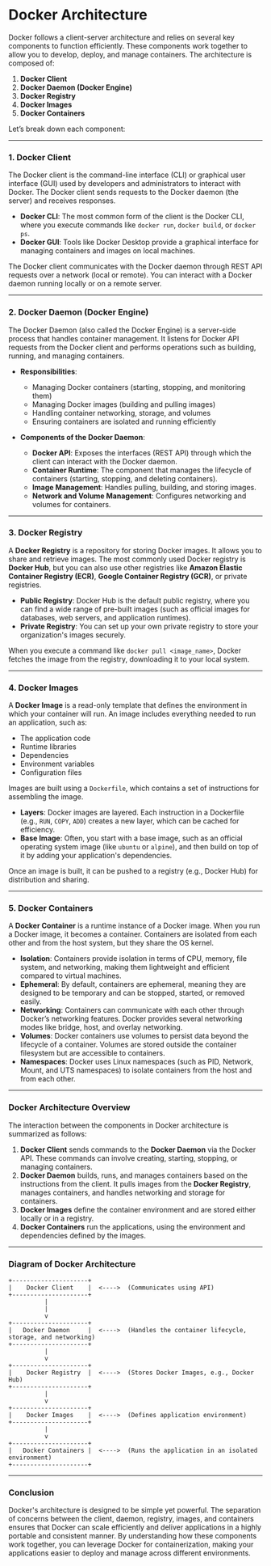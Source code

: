 # Docker Architecture

Docker follows a client-server architecture and relies on several key components to function efficiently. These components work together to allow you to develop, deploy, and manage containers. The architecture is composed of:

1. **Docker Client**
2. **Docker Daemon (Docker Engine)**
3. **Docker Registry**
4. **Docker Images**
5. **Docker Containers**

Let’s break down each component:

---

### 1. **Docker Client**

The Docker client is the command-line interface (CLI) or graphical user interface (GUI) used by developers and administrators to interact with Docker. The Docker client sends requests to the Docker daemon (the server) and receives responses.

- **Docker CLI**: The most common form of the client is the Docker CLI, where you execute commands like `docker run`, `docker build`, or `docker ps`.
- **Docker GUI**: Tools like Docker Desktop provide a graphical interface for managing containers and images on local machines.

The Docker client communicates with the Docker daemon through REST API requests over a network (local or remote). You can interact with a Docker daemon running locally or on a remote server.

---

### 2. **Docker Daemon (Docker Engine)**

The Docker Daemon (also called the Docker Engine) is a server-side process that handles container management. It listens for Docker API requests from the Docker client and performs operations such as building, running, and managing containers. 

- **Responsibilities**:
  - Managing Docker containers (starting, stopping, and monitoring them)
  - Managing Docker images (building and pulling images)
  - Handling container networking, storage, and volumes
  - Ensuring containers are isolated and running efficiently

- **Components of the Docker Daemon**:
  - **Docker API**: Exposes the interfaces (REST API) through which the client can interact with the Docker daemon.
  - **Container Runtime**: The component that manages the lifecycle of containers (starting, stopping, and deleting containers). 
  - **Image Management**: Handles pulling, building, and storing images.
  - **Network and Volume Management**: Configures networking and volumes for containers.

---

### 3. **Docker Registry**

A **Docker Registry** is a repository for storing Docker images. It allows you to share and retrieve images. The most commonly used Docker registry is **Docker Hub**, but you can also use other registries like **Amazon Elastic Container Registry (ECR)**, **Google Container Registry (GCR)**, or private registries.

- **Public Registry**: Docker Hub is the default public registry, where you can find a wide range of pre-built images (such as official images for databases, web servers, and application runtimes).
- **Private Registry**: You can set up your own private registry to store your organization's images securely.

When you execute a command like `docker pull <image_name>`, Docker fetches the image from the registry, downloading it to your local system.

---

### 4. **Docker Images**

A **Docker Image** is a read-only template that defines the environment in which your container will run. An image includes everything needed to run an application, such as:
- The application code
- Runtime libraries
- Dependencies
- Environment variables
- Configuration files

Images are built using a `Dockerfile`, which contains a set of instructions for assembling the image.

- **Layers**: Docker images are layered. Each instruction in a Dockerfile (e.g., `RUN`, `COPY`, `ADD`) creates a new layer, which can be cached for efficiency.
- **Base Image**: Often, you start with a base image, such as an official operating system image (like `ubuntu` or `alpine`), and then build on top of it by adding your application's dependencies.

Once an image is built, it can be pushed to a registry (e.g., Docker Hub) for distribution and sharing.

---

### 5. **Docker Containers**

A **Docker Container** is a runtime instance of a Docker image. When you run a Docker image, it becomes a container. Containers are isolated from each other and from the host system, but they share the OS kernel.

- **Isolation**: Containers provide isolation in terms of CPU, memory, file system, and networking, making them lightweight and efficient compared to virtual machines.
- **Ephemeral**: By default, containers are ephemeral, meaning they are designed to be temporary and can be stopped, started, or removed easily.
- **Networking**: Containers can communicate with each other through Docker’s networking features. Docker provides several networking modes like bridge, host, and overlay networking.
- **Volumes**: Docker containers use volumes to persist data beyond the lifecycle of a container. Volumes are stored outside the container filesystem but are accessible to containers.
- **Namespaces**: Docker uses Linux namespaces (such as PID, Network, Mount, and UTS namespaces) to isolate containers from the host and from each other.

---

### Docker Architecture Overview

The interaction between the components in Docker architecture is summarized as follows:

1. **Docker Client** sends commands to the **Docker Daemon** via the Docker API. These commands can involve creating, starting, stopping, or managing containers.
2. **Docker Daemon** builds, runs, and manages containers based on the instructions from the client. It pulls images from the **Docker Registry**, manages containers, and handles networking and storage for containers.
3. **Docker Images** define the container environment and are stored either locally or in a registry.
4. **Docker Containers** run the applications, using the environment and dependencies defined by the images.

---

### Diagram of Docker Architecture

```
+---------------------+
|    Docker Client    |  <---->  (Communicates using API)
+---------------------+
          |
          |
          v
+---------------------+
|   Docker Daemon     |  <---->  (Handles the container lifecycle, storage, and networking)
+---------------------+
          |
          v
+---------------------+
|    Docker Registry  |  <---->  (Stores Docker Images, e.g., Docker Hub)
+---------------------+
          |
          v
+---------------------+
|    Docker Images    |  <---->  (Defines application environment)
+---------------------+
          |
          v
+---------------------+
|   Docker Containers |  <---->  (Runs the application in an isolated environment)
+---------------------+
```

---

### Conclusion

Docker's architecture is designed to be simple yet powerful. The separation of concerns between the client, daemon, registry, images, and containers ensures that Docker can scale efficiently and deliver applications in a highly portable and consistent manner. By understanding how these components work together, you can leverage Docker for containerization, making your applications easier to deploy and manage across different environments.
